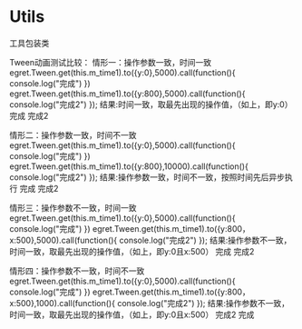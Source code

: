 # Utils
工具包装类

Tween动画测试比较：
情形一：操作参数一致，时间一致
egret.Tween.get(this.m_time1).to({y:0},5000).call(function(){
			console.log("完成")
})
egret.Tween.get(this.m_time1).to({y:800},5000).call(function(){
      console.log("完成2")
});
结果:时间一致，取最先出现的操作值，（如上，即y:0）
完成
完成2


情形二：操作参数一致，时间不一致
egret.Tween.get(this.m_time1).to({y:0},5000).call(function(){
			console.log("完成")
})
egret.Tween.get(this.m_time1).to({y:800},10000).call(function(){
      console.log("完成2")
});
结果:操作参数一致，时间不一致，按照时间先后异步执行
完成
完成2

情形三：操作参数不一致，时间一致
egret.Tween.get(this.m_time1).to({y:0},5000).call(function(){
			console.log("完成")
})
egret.Tween.get(this.m_time1).to({y:800，x:500},5000).call(function(){
      console.log("完成2")
});
结果:操作参数不一致，时间一致，取最先出现的操作值，（如上，即y:0且x:500）
完成
完成2


情形四：操作参数不一致，时间不一致
egret.Tween.get(this.m_time1).to({y:0},5000).call(function(){
			console.log("完成")
})
egret.Tween.get(this.m_time1).to({y:800，x:500},1000).call(function(){
      console.log("完成2")
});
结果:操作参数不一致，时间一致，取最先出现的操作值，（如上，即y:0且x:500）
完成2
完成
